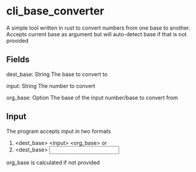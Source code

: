 # cli_base_converter
A simple tool written in rust to convert numbers from one base to another. Accepts current base as argument but will auto-detect base if that is not provided

## Fields
dest_base: String
The base to convert to

input: String
The number to convert

org_base: Option<String>
The base of the input number/base to convert from

## Input
The program accepts input in two formats
1. \<dest_base\> \<input\> \<org_base\>
or
2. <dest_base> <input>

org_base is calculated if not provided
